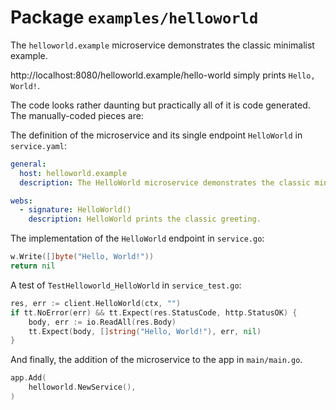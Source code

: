 # Package `examples/helloworld`

The `helloworld.example` microservice demonstrates the classic minimalist example.

http://localhost:8080/helloworld.example/hello-world simply prints `Hello, World!`.

The code looks rather daunting but practically all of it is code generated. The manually-coded pieces are:

The definition of the microservice and its single endpoint `HelloWorld` in `service.yaml`:

```yaml
general:
  host: helloworld.example
  description: The HelloWorld microservice demonstrates the classic minimalist example.

webs:
  - signature: HelloWorld()
    description: HelloWorld prints the classic greeting.
```

The implementation of the `HelloWorld` endpoint in `service.go`:

```go
w.Write([]byte("Hello, World!"))
return nil
```

A test of `TestHelloworld_HelloWorld` in `service_test.go`:

```go
res, err := client.HelloWorld(ctx, "")
if tt.NoError(err) && tt.Expect(res.StatusCode, http.StatusOK) {
	body, err := io.ReadAll(res.Body)
	tt.Expect(body, []string("Hello, World!"), err, nil)
}
```

And finally, the addition of the microservice to the app in `main/main.go`.

```go
app.Add(
	helloworld.NewService(),
)
```
